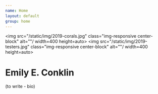 ```yaml
---
name: Home
layout: default
group: home
---
```


<img src="/static/img/2019-corals.jpg" class="img-responsive center-block" alt=""/ width=400 height=auto>
<img src="/static/img/2019-testers.jpg" class="img-responsive center-block" alt=""/ width=400 height=auto>

<h1 class="text-center">Emily E. Conklin</h1>

<p class="lead text-justify">
(to write - bio)
</p>
